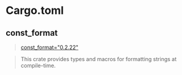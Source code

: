 <link rel="stylesheet" type="text/css" href="auto.css" />

# Cargo.toml

## const_format
> [const_format="0.2.22"](https://docs.rs/const_format/latest/const_format/) 

> This crate provides types and macros for formatting strings at compile-time.

